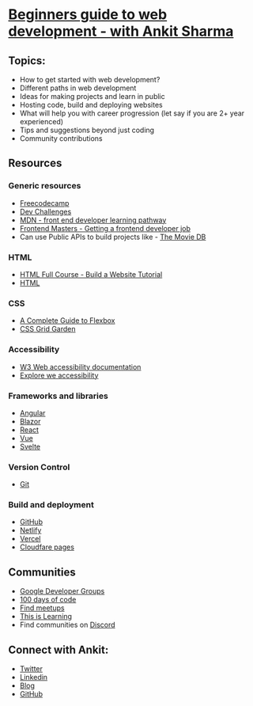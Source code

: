 # [Beginners guide to web development - with Ankit Sharma](https://youtu.be/iKiTGRz_8CM)

## Topics:
- How to get started with web development?
- Different paths in web development
- Ideas for making projects and learn in public
- Hosting code, build and deploying websites
- What will help you with career progression (let say if you are 2+ year experienced)
- Tips and suggestions beyond just coding
- Community contributions

## Resources
### Generic resources
- [Freecodecamp](https://www.freecodecamp.org/)
- [Dev Challenges](https://devchallenges.io/)
- [MDN - front end developer learning pathway](https://developer.mozilla.org/en-US/docs/Learn/Front-end_web_developer)
- [Frontend Masters - Getting a frontend developer job](https://frontendmasters.com/guides/learning-roadmap/getting-a-front-end-developer-job/)
- Can use Public APIs to build projects like - [The Movie DB](https://www.themoviedb.org/)

### HTML
- [HTML Full Course - Build a Website Tutorial](https://www.youtube.com/watch?v=pQN-pnXPaVg)
- [HTML](https://html.com/)

### CSS
- [A Complete Guide to Flexbox](https://css-tricks.com/snippets/css/a-guide-to-flexbox/)
- [CSS Grid Garden](https://cssgridgarden.com/)

### Accessibility
- [W3 Web accessibility documentation](https://www.w3.org/standards/webdesign/accessibility)
- [Explore we accessibility](https://explore-a11y.netlify.app/introduction)

### Frameworks and libraries
- [Angular](https://angular.io/)
- [Blazor](https://dotnet.microsoft.com/en-us/apps/aspnet/web-apps/blazor)
- [React](https://reactjs.org/)
- [Vue](https://vuejs.org/)
- [Svelte](https://svelte.dev/)

### Version Control
- [Git](https://git-scm.com/book/en/v2/Getting-Started-About-Version-Control)

### Build and deployment
- [GitHub](https://github.com/)
- [Netlify](https://www.netlify.com/)
- [Vercel](https://vercel.com/)
- [Cloudfare pages](https://pages.cloudflare.com/)


## Communities
- [Google Developer Groups](https://developers.google.com/community/gdg)
- [100 days of code](https://www.100daysofcode.com/)
- [Find meetups](https://www.meetup.com/)
- [This is Learning](https://twitter.com/Thisis_Learning)
- Find communities on [Discord](https://discord.com/)

## Connect with Ankit:
- [Twitter](https://twitter.com/ankitsharma_007)
- [Linkedin](https://www.linkedin.com/in/ankitsharma_007)
- [Blog](https://ankitsharmablogs.com/)
- [GitHub](https://github.com/AnkitSharma-007)
